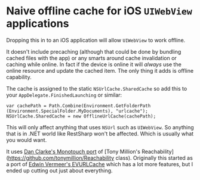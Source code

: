 # Naive offline cache for iOS `UIWebView` applications

Dropping this in to an iOS application will allow `UIWebView` to work offline.

It doesn't include precaching (although that could be done by bundling cached files with the app) or any smarts around cache invalidation or caching while online. In fact if the device is online it will _always_ use the online resource and update the cached item. The only thing it adds is offline capability.

The cache is assigned to the static `NSUrlCache.SharedCache` so add this to your `AppDelegate.FinishedLaunching` or similar:

	var cachePath = Path.Combine(Environment.GetFolderPath (Environment.SpecialFolder.MyDocuments), "urlcache");
	NSUrlCache.SharedCache = new OfflineUrlCache(cachePath);

This will only affect anything that uses `NSUrl` such as `UIWebView`. So anything that is in .NET world like RestSharp won't be affected. Which is usually what you would want.

It uses [Dan Clarke's Monotouch port](https://github.com/danclarke/Reachability) of [Tony Million's Reachability](https://github.com/tonymillion/Reachability class). Originally this started as a port of [Edwin Vermeer's EVURLCache](https://github.com/evermeer/EVURLCache) which has a lot more features, but I ended up cutting out just about everything.

